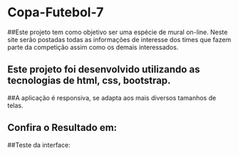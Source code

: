 # Copa-Futebol-7

##Este projeto tem como objetivo ser uma espécie de mural on-line. Neste site serão postadas todas as informações de interesse dos times que fazem parte da competição assim como os demais interessados. 

## Este projeto foi desenvolvido utilizando as tecnologias de html, css, bootstrap. 

##A aplicação é responsiva, se adapta aos mais diversos tamanhos de telas. 

## Confira o Resultado em: 

##Teste da interface: 
